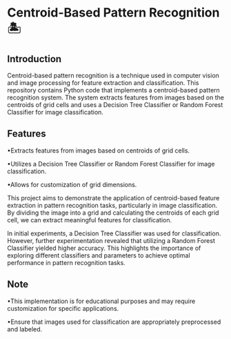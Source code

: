 # Centroid-Based Pattern Recognition🏝
## Introduction
Centroid-based pattern recognition is a technique used in computer vision and image processing for feature extraction and classification. This repository contains Python code that implements a centroid-based pattern recognition system. The system extracts features from images based on the centroids of grid cells and uses a Decision Tree Classifier or Random Forest Classifier for image classification.

## Features


•Extracts features from images based on centroids of grid cells.




•Utilizes a Decision Tree Classifier or Random Forest Classifier for image classification.



•Allows for customization of grid dimensions.
















This project aims to demonstrate the application of centroid-based feature extraction in pattern recognition tasks, particularly in image classification. By dividing the image into a grid and calculating the centroids of each grid cell, we can extract meaningful features for classification.

In initial experiments, a Decision Tree Classifier was used for classification. However, further experimentation revealed that utilizing a Random Forest Classifier yielded higher accuracy. This highlights the importance of exploring different classifiers and parameters to achieve optimal performance in pattern recognition tasks.


## Note
•This implementation is for educational purposes and may require customization for specific applications.




•Ensure that images used for classification are appropriately preprocessed and labeled.
